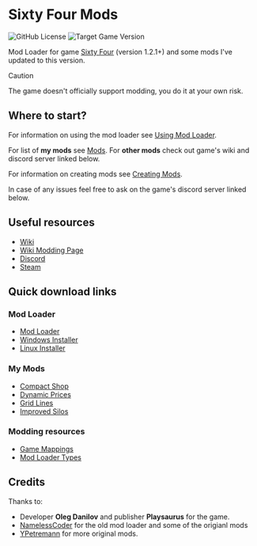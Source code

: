 # Sixty Four Mods

![GitHub License](https://img.shields.io/github/license/rafalberezin/sixty-four-mods?style=for-the-badge)
![Target Game Version](https://img.shields.io/badge/Target_Game_Version-1.2.1-blue?style=for-the-badge)

Mod Loader for game
[Sixty Four](https://store.steampowered.com/app/2659900/Sixty_Four/) (version
1.2.1+) and some mods I've updated to this version.

> [!CAUTION]
>
> The game doesn't officially support modding, you do it at your own risk.

## Where to start?

For information on using the mod loader see
[Using Mod Loader](./01-using-mod-loader).

For list of **my mods** see [Mods](./02-mods). For **other mods** check out
game's wiki and discord server linked below.

For information on creating mods see
[Creating Mods](./03-creating-mods/00-introduction).

In case of any issues feel free to ask on the game's discord server linked
below.

## Useful resources

- [Wiki](https://sixtyfour.game-vault.net/wiki/Main_Page)
- [Wiki Modding Page](https://sixtyfour.game-vault.net/wiki/Modding:Index)
- [Discord](https://discord.com/invite/7YXd3tScqS)
- [Steam](https://store.steampowered.com/app/2659900/Sixty_Four/)

## Quick download links

### Mod Loader

- [Mod Loader](https://github.com/rafalberezin/sixty-four-mods/releases/download/modloader-latest/modloader.js)
- [Windows Installer](https://github.com/rafalberezin/sixty-four-mods/releases/download/modloader-latest/modloader-installer-windows.exe)
- [Linux Installer](https://github.com/rafalberezin/sixty-four-mods/releases/download/modloader-latest/modloader-installer-linux)

### My Mods

- [Compact Shop](https://github.com/rafalberezin/sixty-four-mods/releases/download/compact-shop-latest/compact-shop.js)
- [Dynamic Prices](https://github.com/rafalberezin/sixty-four-mods/releases/download/dynamic-prices-latest/dynamic-prices.js)
- [Grid Lines](https://github.com/rafalberezin/sixty-four-mods/releases/download/grid-lines-latest/grid-lines.js)
- [Improved Silos](https://github.com/rafalberezin/sixty-four-mods/releases/download/improved-silos-latest/improved-silos.js)

### Modding resources

- [Game Mappings](https://github.com/rafalberezin/sixty-four-mods/releases/download/mappings-latest/game.d.ts)
- [Mod Loader Types](https://github.com/rafalberezin/sixty-four-mods/releases/download/modloader-latest/modloader.d.ts)

## Credits

Thanks to:

- Developer **Oleg Danilov** and publisher **Playsaurus** for the game.
- [NamelessCoder](https://github.com/NamelessCoder) for the old mod loader and
  some of the origianl mods
- [YPetremann](https://github.com/YPetremann) for more original mods.
